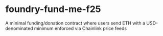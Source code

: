 # foundry-fund-me-f25
A minimal funding/donation contract where users send ETH with a USD-denominated minimum enforced via Chainlink price feeds
